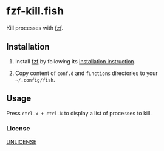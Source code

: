 # fzf-kill.fish

Kill processes with [fzf](https://github.com/junegunn/fzf).

## Installation

1. Install [fzf](https://github.com/junegunn/fzf) by following its [installation instruction](https://github.com/junegunn/fzf#installation).

2. Copy content of `conf.d` and `functions` directories to your `~/.config/fish`.

## Usage

Press `ctrl-x + ctrl-k` to display a list of processes to kill.

### License

[UNLICENSE](UNLICENSE)
